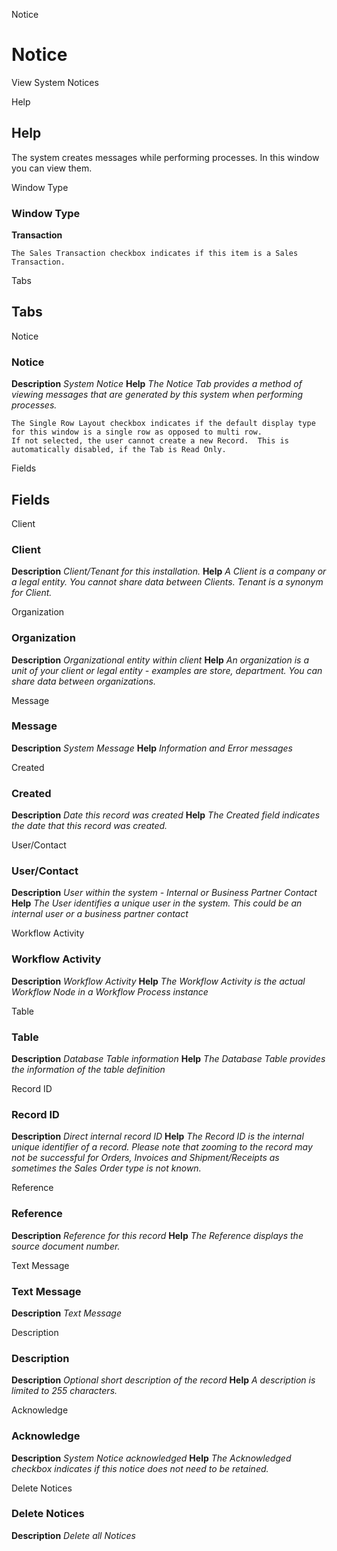 
Notice
# Notice


View System Notices

Help
## Help

The system creates messages while performing processes. In this window you can view them.

Window Type
### Window Type

**Transaction**

```
The Sales Transaction checkbox indicates if this item is a Sales Transaction.
```

Tabs
## Tabs


Notice
### Notice

**Description**
 *System Notice*
**Help**
 *The Notice Tab provides a method of viewing messages that are generated by this system when performing processes.*

```
The Single Row Layout checkbox indicates if the default display type for this window is a single row as opposed to multi row.
If not selected, the user cannot create a new Record.  This is automatically disabled, if the Tab is Read Only.
```
Fields
## Fields


Client
### Client

**Description**
 *Client/Tenant for this installation.*
**Help**
 *A Client is a company or a legal entity. You cannot share data between Clients. Tenant is a synonym for Client.*

Organization
### Organization

**Description**
 *Organizational entity within client*
**Help**
 *An organization is a unit of your client or legal entity - examples are store, department. You can share data between organizations.*

Message
### Message

**Description**
 *System Message*
**Help**
 *Information and Error messages*

Created
### Created

**Description**
 *Date this record was created*
**Help**
 *The Created field indicates the date that this record was created.*

User/Contact
### User/Contact

**Description**
 *User within the system - Internal or Business Partner Contact*
**Help**
 *The User identifies a unique user in the system. This could be an internal user or a business partner contact*

Workflow Activity
### Workflow Activity

**Description**
 *Workflow Activity*
**Help**
 *The Workflow Activity is the actual Workflow Node in a Workflow Process instance*

Table
### Table

**Description**
 *Database Table information*
**Help**
 *The Database Table provides the information of the table definition*

Record ID
### Record ID

**Description**
 *Direct internal record ID*
**Help**
 *The Record ID is the internal unique identifier of a record. Please note that zooming to the record may not be successful for Orders, Invoices and Shipment/Receipts as sometimes the Sales Order type is not known.*

Reference
### Reference

**Description**
 *Reference for this record*
**Help**
 *The Reference displays the source document number.*

Text Message
### Text Message

**Description**
 *Text Message*

Description
### Description

**Description**
 *Optional short description of the record*
**Help**
 *A description is limited to 255 characters.*

Acknowledge
### Acknowledge

**Description**
 *System Notice acknowledged*
**Help**
 *The Acknowledged checkbox indicates if this notice does not need to be retained.*

Delete Notices
### Delete Notices

**Description**
 *Delete all Notices*
